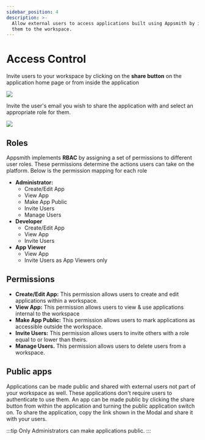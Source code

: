 ```yaml
---
sidebar_position: 4
description: >-
  Allow external users to access applications built using Appsmith by inviting
  them to the workspace.
---
```


# Access Control

Invite users to your workspace by clicking on the **share button** on the application home page or from inside the application

![](/img/saveappsmith.png)

Invite the user's email you wish to share the application with and select an appropriate role for them.

![](/img/save2.PNG)

## Roles

Appsmith implements **RBAC** by assigning a set of permissions to different user roles. These permissions determine the actions users can take on the platform. Below is the permission mapping for each role

* **Administrator:**
  * Create/Edit App
  * View App
  * Make App Public
  * Invite Users
  * Manage Users
* **Developer**
  * Create/Edit App
  * View App
  * Invite Users
* **App Viewer**
  * View App
  * Invite Users as App Viewers only

## Permissions

* **Create/Edit App:** This permission allows users to create and edit applications within a workspace.
* **View App:** This permission allows users to view & use applications internal to the workspace
* **Make App Public:** This permission allows users to mark applications as accessible outside the workspace.
* **Invite Users:** This permission allows users to invite others with a role equal to or lower than theirs.
* **Manage Users.** This permission allows users to delete users from a workspace.

## Public apps

Applications can be made public and shared with external users not part of your workspace as well. These applications don't require users to authenticate to use them. An app can be made public by clicking the share button from within the application and turning the public application switch on. To share the application, copy the link shown in the Modal and share it with your users.

:::tip
Only Administrators can make applications public.
:::
